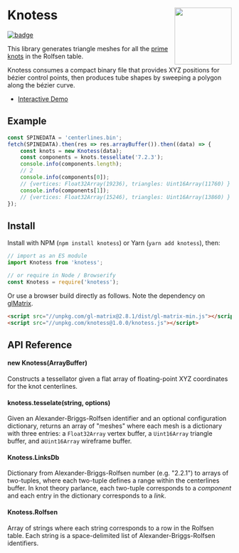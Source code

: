 <h1>Knotess<img src="https://upload.wikimedia.org/wikipedia/commons/0/05/Blue_Figure-Eight_Knot.png"
align="right" width="128"></h1>

[![badge]](https://travis-ci.org/prideout/knotess)

This library generates triangle meshes for all the [prime knots] in the Rolfsen table.

Knotess consumes a compact binary file that provides XYZ positions for bézier control points, then
produces tube shapes by sweeping a polygon along the bézier curve.

- [Interactive Demo](https://prideout.net/knotess)

## Example

```js
const SPINEDATA = 'centerlines.bin';
fetch(SPINEDATA).then(res => res.arrayBuffer()).then((data) => {
    const knots = new Knotess(data);
    const components = knots.tessellate('7.2.3');
    console.info(components.length);
    // 2
    console.info(components[0]);
    // {vertices: Float32Array(19236), triangles: Uint16Array(11760) }
    console.info(components[1]);
    // {vertices: Float32Array(15246), triangles: Uint16Array(13860) }
});
```

## Install

Install with NPM (`npm install knotess`) or Yarn (`yarn add knotess`), then:

```js
// import as an ES module
import Knotess from 'knotess';

// or require in Node / Browserify
const Knotess = require('knotess');
```

Or use a browser build directly as follows. Note the dependency on [glMatrix].

```html
<script src="//unpkg.com/gl-matrix@2.8.1/dist/gl-matrix-min.js"></script>
<script src="//unpkg.com/knotess@1.0.0/knotess.js"></script>
```

## API Reference

#### new Knotess(ArrayBuffer)

Constructs a tessellator given a flat array of floating-point XYZ coordinates for the knot
centerlines.

#### knotess.tesselate(string, options)

Given an Alexander-Briggs-Rolfsen identifier and an optional configuration dictionary,
returns an array of "meshes" where each mesh is a dictionary with three entries:
a `Float32Array` vertex buffer, a `Uint16Array` triangle buffer, and a`Uint16Array` wireframe
buffer.

#### Knotess.LinksDb

Dictionary from Alexander-Briggs-Rolfsen number (e.g. "2.2.1") to arrays of two-tuples,
where each two-tuple defines a range within the centerlines buffer. In knot theory parlance, each
two-tuple corresponds to a *component* and each entry in the dictionary corresponds to a *link*.

#### Knotess.Rolfsen

Array of strings where each string corresponds to a row in the Rolfsen table. Each string is a
space-delimited list of Alexander-Briggs-Rolfsen identifiers.

[badge]: https://travis-ci.org/prideout/knotess.svg?branch=master "Build Status"
[prime knots]: https://en.wikipedia.org/wiki/List_of_prime_knots
[glMatrix]: http://glmatrix.net
